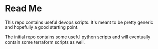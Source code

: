 # Read Me

This repo contains useful devops scripts.  It's meant to be pretty generic and hopefully a good starting point.

The initial repo contains some useful python scripts and will eventually contain some terraform scripts as well.

